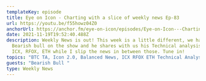 ```yaml
---
templateKey: episode
title: Eye on Icon - Charting with a slice of weekly news Ep-83
url: https://youtu.be/f55howz04Z0
anchorUrl: https://anchor.fm/eye-on-icon/episodes/Eye-on-Icon---Charting-with-a-slice-of-weekly-news-Ep-83-e1agq8t/a-a6uaso9
date: 2021-11-19T19:52:40.488Z
description: Weekly News is out! This week is a little different, we have
  Bearish bull on the show and he shares with us his Technical analysis on, BTC,
  ICX, RFOX, ETH while I slip the news in between those. Tune in!
topics: "BTC TA, Icon 2.0, Balanced News, ICX RFOX ETH Technical Analysis "
guests: "Bearish Bull "
type: Weekly News
---
```

